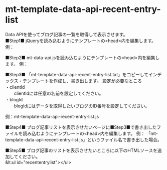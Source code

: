 mt-template-data-api-recent-entry-list
======================================
Data APIを使ってブログ記事の一覧を取得して表示させます。  
■Step1■
jQueryを読み込むようにテンプレートの&lt;head&gt;内を編集します。
例：
<script src="http://your-url/jquery.min.js"></script>

■Step2■
mt-data-api.jsを読み込むようにテンプレートの&lt;head&gt;内を編集します。
例：
<script type="text/javascript" src="http://your-url/mt-static/data-api/v1/js/mt-data-api.js"></script>

■Step3■
「mt-template-data-api-recent-entry-list.txt」をコピーしてインデックス・テンプレートを作成し、書き出します。
設定が必要なところ  
・clientId  
　　clientIdには任意の名前を設定してください。  
・blogId  
　　blogIdにはデータを取得したいブログのID番号を設定してください。  

例：mt-template-data-api-recent-entry-list.js

■Step4■
ブログ記事リストを表示させたいページに■Step3■で書き出したファイルを読み込むようにテンプレートの&lt;head&gt;内を編集します。
例：
「mt-template-data-api-recent-entry-list.js」というファイル名で書き出した場合。
<script type="text/javascript" src="http://your-url/mt-template-data-api-recent-entry-list.js"></script>

■Step5■
ブログ記事のリストを表示させたいところに以下のHTMLソースを追加してください。  
&lt:ul id="recententrylist"&gt;&lt;/ul&gt;  